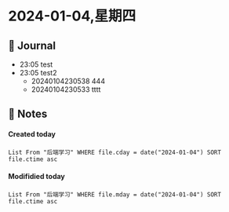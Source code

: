 # 2024-01-04,星期四

## 📆 Journal
- 23:05 test
- 23:05 test2
    - 20240104230538 444
    - 20240104230533 tttt



## 📑 Notes


#### Created today

```dataview
List From "后端学习" WHERE file.cday = date("2024-01-04") SORT file.ctime asc
```


#### Modifidied today

```dataview
List From "后端学习" WHERE file.mday = date("2024-01-04") SORT file.ctime asc
```